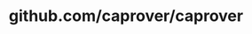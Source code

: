 ---
layout: post
title: github.com/caprover/caprover
categories: link
tags: [انگلیسی, برنامه‌نویسی]
---